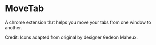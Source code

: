 MoveTab
=======

A chrome extension that helps you move your tabs from one window to another. 

Credit: Icons adapted from original by designer Gedeon Maheux.
